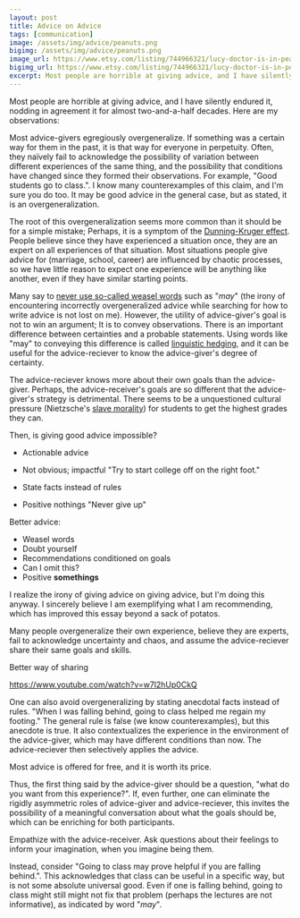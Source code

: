 ```yaml
---
layout: post
title: Advice on Advice
tags: [communication]
image: /assets/img/advice/peanuts.png
bigimg: /assets/img/advice/peanuts.png
image_url: https://www.etsy.com/listing/744966321/lucy-doctor-is-in-peanuts-snoopy-vintage?gpla=1&gao=1&&utm_source=google&utm_medium=cpc&utm_campaign=shopping_us_e-paper_and_party_supplies-paper-stickers_labels_and_tags-other&utm_custom1=54e30f61-81cc-4167-bd53-e2afa33de13a&utm_content=go_2063582040_76452874295_367965825990_pla-316241129264_c__744966321&utm_custom2=2063582040&gclid=Cj0KCQjwgJv4BRCrARIsAB17JI6StF-46eWYX46Rlf9BiWJKCVoUghdaAnaMFld7Wv620mYt53zQluUaAmT_EALw_wcB
bigimg_url: https://www.etsy.com/listing/744966321/lucy-doctor-is-in-peanuts-snoopy-vintage?gpla=1&gao=1&&utm_source=google&utm_medium=cpc&utm_campaign=shopping_us_e-paper_and_party_supplies-paper-stickers_labels_and_tags-other&utm_custom1=54e30f61-81cc-4167-bd53-e2afa33de13a&utm_content=go_2063582040_76452874295_367965825990_pla-316241129264_c__744966321&utm_custom2=2063582040&gclid=Cj0KCQjwgJv4BRCrARIsAB17JI6StF-46eWYX46Rlf9BiWJKCVoUghdaAnaMFld7Wv620mYt53zQluUaAmT_EALw_wcB
excerpt: Most people are horrible at giving advice, and I have silently endured it, nodding in agreement it for almost two-and-a-half decades. Here are my observations.
---
```


Most people are horrible at giving advice, and I have silently endured it, nodding in agreement it for almost two-and-a-half decades. Here are my observations:

Most advice-givers egregiously overgeneralize. If something was a certain way for them in the past, it is that way for everyone in perpetuity. Often, they na&iuml;vely fail to acknowledge the possibility of variation between different experiences of the same thing, and the possibility that conditions have changed since they formed their observations. For example, "Good students go to class.". I know many counterexamples of this claim, and I'm sure you do too. It may be good advice in the general case, but as stated, it is an overgeneralization.

The root of this overgeneralization seems more common than it should be for a simple mistake; Perhaps, it is a symptom of the [Dunning-Kruger effect][3]. People believe since they have experienced a situation once, they are an expert on all experiences of that situation. Most situations people give advice for (marriage, school, career) are influenced by chaotic processes, so we have little reason to expect one experience will be anything like another, even if they have similar starting points.

Many say to [never use so-called weasel words][1] such as "_may_" (the irony of encountering incorrectly overgeneralized advice while searching for how to write advice is not lost on me). However, the utility of advice-giver's goal is not to win an argument; It is to convey observations. There is an important difference between certainties and a probable statements. Using words like "may" to conveying this difference is called [linguistic hedging][2], and it can be useful for the advice-reciever to know the advice-giver's degree of certainty.

The advice-reciever knows more about their own goals than the advice-giver. Perhaps, the advice-receiver's goals are so different that the advice-giver's strategy is detrimental. There seems to be a unquestioned cultural pressure (Nietzsche's [slave morality][5]) for students to get the highest grades they can.

Then, is giving good advice impossible?

[1]: https://blog.hubspot.com/sales/weasel-words-sales-conversations
[2]: https://en.wikipedia.org/wiki/Hedge_(linguistics)
[3]: https://en.wikipedia.org/wiki/Dunning%E2%80%93Kruger_effect
[4]: https://en.wikipedia.org/wiki/Affirming_the_consequent
[5]: https://en.wikipedia.org/wiki/Master%E2%80%93slave_morality

- Actionable advice
- Not obvious; impactful
"Try to start college off on the right foot."

- State facts instead of rules

- Positive nothings
"Never give up"

Better advice:
- Weasel words
- Doubt yourself
- Recommendations conditioned on goals
- Can I omit this?
- Positive **somethings**

I realize the irony of giving advice on giving advice, but I'm doing this anyway. I sincerely believe I am exemplifying what I am recommending, which has improved this essay beyond a sack of potatos.

Many people overgeneralize their own experience, believe they are experts, fail to acknowledge uncertainty and chaos, and assume the advice-reciever share their same goals and skills.

Better way of sharing

https://www.youtube.com/watch?v=w7l2hUp0CkQ

One can also avoid overgeneralizing by stating anecdotal facts instead of rules. "When I was falling behind, going to class helped me regain my footing." The general rule is false (we know counterexamples), but this anecdote is true. It also contextualizes the experience in the environment of the advice-giver, which may have different conditions than now. The advice-reciever then selectively applies the advice.

Most advice is offered for free, and it is worth its price.

Thus, the first thing said by the advice-giver should be a question, "what do you want from this experience?". If, even further, one can eliminate the rigidly asymmetric roles of advice-giver and advice-reciever, this invites the possibility of a meaningful conversation about what the goals should be, which can be enriching for both participants.

Empathize with the advice-receiver. Ask questions about their feelings to inform your imagination, when you imagine being them.

Instead, consider "Going to class may prove helpful if you are falling behind.". This acknowledges that class can be useful in a specific way, but is not some absolute universal good. Even if one is falling behind, going to class might still might not fix that problem (perhaps the lectures are not informative), as indicated by word "_may_".
